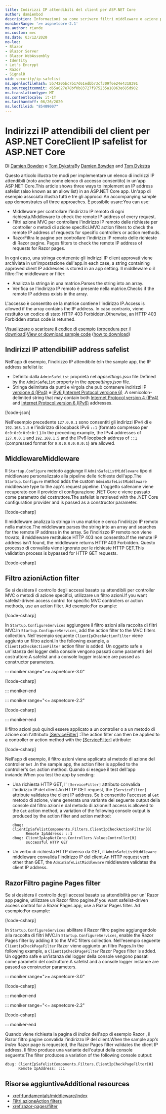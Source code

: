```yaml
---
title: Indirizzi IP attendibili del client per ASP.NET Core
author: damienbod
description: Informazioni su come scrivere filtri middleware o azione per convalidare gli indirizzi IP remoti rispetto a un elenco di indirizzi IP approvati.
monikerRange: '>= aspnetcore-2.1'
ms.author: riande
ms.custom: mvc
ms.date: 03/12/2020
no-loc:
- Blazor
- Blazor Server
- Blazor WebAssembly
- Identity
- Let's Encrypt
- Razor
- SignalR
uid: security/ip-safelist
ms.openlocfilehash: 5b74205bc7b17d61edbb73cf309f6e24e4318391
ms.sourcegitcommit: d65a027e78bf0b83727f975235a18863e685d902
ms.translationtype: MT
ms.contentlocale: it-IT
ms.lasthandoff: 06/26/2020
ms.locfileid: "85409007"
---
```

# <a name="client-ip-safelist-for-aspnet-core"></a><span data-ttu-id="7e9cd-103">Indirizzi IP attendibili del client per ASP.NET Core</span><span class="sxs-lookup"><span data-stu-id="7e9cd-103">Client IP safelist for ASP.NET Core</span></span>

<span data-ttu-id="7e9cd-104">Di [Damien Bowden](https://twitter.com/damien_bod) e [Tom Dykstra](https://github.com/tdykstra)</span><span class="sxs-lookup"><span data-stu-id="7e9cd-104">By [Damien Bowden](https://twitter.com/damien_bod) and [Tom Dykstra](https://github.com/tdykstra)</span></span>
 
<span data-ttu-id="7e9cd-105">Questo articolo illustra tre modi per implementare un elenco di indirizzi IP attendibili (noto anche come elenco di accesso consentito) in un'app ASP.NET Core.</span><span class="sxs-lookup"><span data-stu-id="7e9cd-105">This article shows three ways to implement an IP address safelist (also known as an allow list) in an ASP.NET Core app.</span></span> <span data-ttu-id="7e9cd-106">Un'app di esempio associata illustra tutti e tre gli approcci.</span><span class="sxs-lookup"><span data-stu-id="7e9cd-106">An accompanying sample app demonstrates all three approaches.</span></span> <span data-ttu-id="7e9cd-107">È possibile usare:</span><span class="sxs-lookup"><span data-stu-id="7e9cd-107">You can use:</span></span>

* <span data-ttu-id="7e9cd-108">Middleware per controllare l'indirizzo IP remoto di ogni richiesta.</span><span class="sxs-lookup"><span data-stu-id="7e9cd-108">Middleware to check the remote IP address of every request.</span></span>
* <span data-ttu-id="7e9cd-109">Filtri azione MVC per controllare l'indirizzo IP remoto delle richieste per controller o metodi di azione specifici.</span><span class="sxs-lookup"><span data-stu-id="7e9cd-109">MVC action filters to check the remote IP address of requests for specific controllers or action methods.</span></span>
* Razor<span data-ttu-id="7e9cd-110">Filtra le pagine per controllare l'indirizzo IP remoto delle richieste di Razor pagine.</span><span class="sxs-lookup"><span data-stu-id="7e9cd-110"> Pages filters to check the remote IP address of requests for Razor pages.</span></span>

<span data-ttu-id="7e9cd-111">In ogni caso, una stringa contenente gli indirizzi IP client approvati viene archiviata in un'impostazione dell'app.</span><span class="sxs-lookup"><span data-stu-id="7e9cd-111">In each case, a string containing approved client IP addresses is stored in an app setting.</span></span> <span data-ttu-id="7e9cd-112">Il middleware o il filtro:</span><span class="sxs-lookup"><span data-stu-id="7e9cd-112">The middleware or filter:</span></span>

* <span data-ttu-id="7e9cd-113">Analizza la stringa in una matrice.</span><span class="sxs-lookup"><span data-stu-id="7e9cd-113">Parses the string into an array.</span></span> 
* <span data-ttu-id="7e9cd-114">Verifica se l'indirizzo IP remoto è presente nella matrice.</span><span class="sxs-lookup"><span data-stu-id="7e9cd-114">Checks if the remote IP address exists in the array.</span></span>

<span data-ttu-id="7e9cd-115">L'accesso è consentito se la matrice contiene l'indirizzo IP.</span><span class="sxs-lookup"><span data-stu-id="7e9cd-115">Access is allowed if the array contains the IP address.</span></span> <span data-ttu-id="7e9cd-116">In caso contrario, viene restituito un codice di stato HTTP 403 Forbidden.</span><span class="sxs-lookup"><span data-stu-id="7e9cd-116">Otherwise, an HTTP 403 Forbidden status code is returned.</span></span>

<span data-ttu-id="7e9cd-117">[Visualizzare o scaricare il codice di esempio](https://github.com/dotnet/AspNetCore.Docs/tree/master/aspnetcore/security/ip-safelist/samples) ([procedura per il download](xref:index#how-to-download-a-sample))</span><span class="sxs-lookup"><span data-stu-id="7e9cd-117">[View or download sample code](https://github.com/dotnet/AspNetCore.Docs/tree/master/aspnetcore/security/ip-safelist/samples) ([how to download](xref:index#how-to-download-a-sample))</span></span>

## <a name="ip-address-safelist"></a><span data-ttu-id="7e9cd-118">Indirizzi IP attendibili</span><span class="sxs-lookup"><span data-stu-id="7e9cd-118">IP address safelist</span></span>

<span data-ttu-id="7e9cd-119">Nell'app di esempio, l'indirizzo IP attendibile è:</span><span class="sxs-lookup"><span data-stu-id="7e9cd-119">In the sample app, the IP address safelist is:</span></span>

* <span data-ttu-id="7e9cd-120">Definito dalla `AdminSafeList` proprietà nel *appsettings.jssu* file.</span><span class="sxs-lookup"><span data-stu-id="7e9cd-120">Defined by the `AdminSafeList` property in the *appsettings.json* file.</span></span>
* <span data-ttu-id="7e9cd-121">Stringa delimitata da punti e virgola che può contenere indirizzi IP [versione 4 (IPv4)](https://wikipedia.org/wiki/IPv4) e [IPv6 (Internet Protocol versione 6)](https://wikipedia.org/wiki/IPv6) .</span><span class="sxs-lookup"><span data-stu-id="7e9cd-121">A semicolon-delimited string that may contain both [Internet Protocol version 4 (IPv4)](https://wikipedia.org/wiki/IPv4) and [Internet Protocol version 6 (IPv6)](https://wikipedia.org/wiki/IPv6) addresses.</span></span>

[!code-json[](ip-safelist/samples/3.x/ClientIpAspNetCore/appsettings.json?range=1-3&highlight=2)]

<span data-ttu-id="7e9cd-122">Nell'esempio precedente `127.0.0.1` sono consentiti gli indirizzi IPv4 di e `192.168.1.5` e l'indirizzo di loopback IPv6 `::1` (formato compresso per `0:0:0:0:0:0:0:1` ).</span><span class="sxs-lookup"><span data-stu-id="7e9cd-122">In the preceding example, the IPv4 addresses of `127.0.0.1` and `192.168.1.5` and the IPv6 loopback address of `::1` (compressed format for `0:0:0:0:0:0:0:1`) are allowed.</span></span>

## <a name="middleware"></a><span data-ttu-id="7e9cd-123">Middleware</span><span class="sxs-lookup"><span data-stu-id="7e9cd-123">Middleware</span></span>

<span data-ttu-id="7e9cd-124">Il `Startup.Configure` metodo aggiunge il `AdminSafeListMiddleware` tipo di middleware personalizzato alla pipeline delle richieste dell'app.</span><span class="sxs-lookup"><span data-stu-id="7e9cd-124">The `Startup.Configure` method adds the custom `AdminSafeListMiddleware` middleware type to the app's request pipeline.</span></span> <span data-ttu-id="7e9cd-125">L'oggetto safename viene recuperato con il provider di configurazione .NET Core e viene passato come parametro del costruttore.</span><span class="sxs-lookup"><span data-stu-id="7e9cd-125">The safelist is retrieved with the .NET Core configuration provider and is passed as a constructor parameter.</span></span>

[!code-csharp[](ip-safelist/samples/3.x/ClientIpAspNetCore/Startup.cs?name=snippet_ConfigureAddMiddleware)]

<span data-ttu-id="7e9cd-126">Il middleware analizza la stringa in una matrice e cerca l'indirizzo IP remoto nella matrice.</span><span class="sxs-lookup"><span data-stu-id="7e9cd-126">The middleware parses the string into an array and searches for the remote IP address in the array.</span></span> <span data-ttu-id="7e9cd-127">Se l'indirizzo IP remoto non viene trovato, il middleware restituisce HTTP 403 non consentito.</span><span class="sxs-lookup"><span data-stu-id="7e9cd-127">If the remote IP address isn't found, the middleware returns HTTP 403 Forbidden.</span></span> <span data-ttu-id="7e9cd-128">Questo processo di convalida viene ignorato per le richieste HTTP GET.</span><span class="sxs-lookup"><span data-stu-id="7e9cd-128">This validation process is bypassed for HTTP GET requests.</span></span>

[!code-csharp[](ip-safelist/samples/Shared/ClientIpSafelistComponents/Middlewares/AdminSafeListMiddleware.cs?name=snippet_ClassOnly)]

## <a name="action-filter"></a><span data-ttu-id="7e9cd-129">Filtro azioni</span><span class="sxs-lookup"><span data-stu-id="7e9cd-129">Action filter</span></span>

<span data-ttu-id="7e9cd-130">Se si desidera il controllo degli accessi basato su attendibili per controller MVC o metodi di azione specifici, utilizzare un filtro azioni.</span><span class="sxs-lookup"><span data-stu-id="7e9cd-130">If you want safelist-driven access control for specific MVC controllers or action methods, use an action filter.</span></span> <span data-ttu-id="7e9cd-131">Ad esempio:</span><span class="sxs-lookup"><span data-stu-id="7e9cd-131">For example:</span></span>

[!code-csharp[](ip-safelist/samples/Shared/ClientIpSafelistComponents/Filters/ClientIpCheckActionFilter.cs?name=snippet_ClassOnly)]

<span data-ttu-id="7e9cd-132">In `Startup.ConfigureServices` aggiungere il filtro azioni alla raccolta di filtri MVC.</span><span class="sxs-lookup"><span data-stu-id="7e9cd-132">In `Startup.ConfigureServices`, add the action filter to the MVC filters collection.</span></span> <span data-ttu-id="7e9cd-133">Nell'esempio seguente `ClientIpCheckActionFilter` viene aggiunto un filtro azioni.</span><span class="sxs-lookup"><span data-stu-id="7e9cd-133">In the following example, a `ClientIpCheckActionFilter` action filter is added.</span></span> <span data-ttu-id="7e9cd-134">Un oggetto safe e un'istanza del logger della console vengono passati come parametri del costruttore.</span><span class="sxs-lookup"><span data-stu-id="7e9cd-134">A safelist and a console logger instance are passed as constructor parameters.</span></span>

::: moniker range=">= aspnetcore-3.0"

[!code-csharp[](ip-safelist/samples/3.x/ClientIpAspNetCore/Startup.cs?name=snippet_ConfigureServicesActionFilter)]

::: moniker-end

::: moniker range="<= aspnetcore-2.2"

[!code-csharp[](ip-safelist/samples/2.x/ClientIpAspNetCore/Startup.cs?name=snippet_ConfigureServicesActionFilter)]

::: moniker-end

<span data-ttu-id="7e9cd-135">Il filtro azioni può quindi essere applicato a un controller o a un metodo di azione con l'attributo [[ServiceFilter]](xref:Microsoft.AspNetCore.Mvc.ServiceFilterAttribute) :</span><span class="sxs-lookup"><span data-stu-id="7e9cd-135">The action filter can then be applied to a controller or action method with the [[ServiceFilter]](xref:Microsoft.AspNetCore.Mvc.ServiceFilterAttribute) attribute:</span></span>

[!code-csharp[](ip-safelist/samples/3.x/ClientIpAspNetCore/Controllers/ValuesController.cs?name=snippet_ActionFilter&highlight=1)]

<span data-ttu-id="7e9cd-136">Nell'app di esempio, il filtro azioni viene applicato al metodo di azione del controller `Get` .</span><span class="sxs-lookup"><span data-stu-id="7e9cd-136">In the sample app, the action filter is applied to the controller's `Get` action method.</span></span> <span data-ttu-id="7e9cd-137">Quando si esegue il test dell'app inviando:</span><span class="sxs-lookup"><span data-stu-id="7e9cd-137">When you test the app by sending:</span></span>

* <span data-ttu-id="7e9cd-138">Una richiesta HTTP GET, l' `[ServiceFilter]` attributo convalida l'indirizzo IP del client.</span><span class="sxs-lookup"><span data-stu-id="7e9cd-138">An HTTP GET request, the `[ServiceFilter]` attribute validates the client IP address.</span></span> <span data-ttu-id="7e9cd-139">Se è consentito l'accesso al `Get` metodo di azione, viene generata una variante del seguente output della console dal filtro azioni e dal metodo di azione:</span><span class="sxs-lookup"><span data-stu-id="7e9cd-139">If access is allowed to the `Get` action method, a variation of the following console output is produced by the action filter and action method:</span></span>

    ```
    dbug: ClientIpSafelistComponents.Filters.ClientIpCheckActionFilter[0]
          Remote IpAddress: ::1
    dbug: ClientIpAspNetCore.Controllers.ValuesController[0]
          successful HTTP GET    
    ```

* <span data-ttu-id="7e9cd-140">Un verbo di richiesta HTTP diverso da GET, il `AdminSafeListMiddleware` middleware convalida l'indirizzo IP del client.</span><span class="sxs-lookup"><span data-stu-id="7e9cd-140">An HTTP request verb other than GET, the `AdminSafeListMiddleware` middleware validates the client IP address.</span></span>

## <a name="razor-pages-filter"></a>Razor<span data-ttu-id="7e9cd-141">Filtro pagine</span><span class="sxs-lookup"><span data-stu-id="7e9cd-141"> Pages filter</span></span>

<span data-ttu-id="7e9cd-142">Se si desidera il controllo degli accessi basato su attendibilità per un' Razor app pagine, utilizzare un Razor filtro pagine.</span><span class="sxs-lookup"><span data-stu-id="7e9cd-142">If you want safelist-driven access control for a Razor Pages app, use a Razor Pages filter.</span></span> <span data-ttu-id="7e9cd-143">Ad esempio:</span><span class="sxs-lookup"><span data-stu-id="7e9cd-143">For example:</span></span>

[!code-csharp[](ip-safelist/samples/Shared/ClientIpSafelistComponents/Filters/ClientIpCheckPageFilter.cs?name=snippet_ClassOnly)]

<span data-ttu-id="7e9cd-144">In `Startup.ConfigureServices` abilitare il Razor filtro pagine aggiungendolo alla raccolta di filtri MVC.</span><span class="sxs-lookup"><span data-stu-id="7e9cd-144">In `Startup.ConfigureServices`, enable the Razor Pages filter by adding it to the MVC filters collection.</span></span> <span data-ttu-id="7e9cd-145">Nell'esempio seguente `ClientIpCheckPageFilter` Razor viene aggiunto un filtro Pages.</span><span class="sxs-lookup"><span data-stu-id="7e9cd-145">In the following example, a `ClientIpCheckPageFilter` Razor Pages filter is added.</span></span> <span data-ttu-id="7e9cd-146">Un oggetto safe e un'istanza del logger della console vengono passati come parametri del costruttore.</span><span class="sxs-lookup"><span data-stu-id="7e9cd-146">A safelist and a console logger instance are passed as constructor parameters.</span></span>

::: moniker range=">= aspnetcore-3.0"

[!code-csharp[](ip-safelist/samples/3.x/ClientIpAspNetCore/Startup.cs?name=snippet_ConfigureServicesPageFilter)]

::: moniker-end

::: moniker range="<= aspnetcore-2.2"

[!code-csharp[](ip-safelist/samples/2.x/ClientIpAspNetCore/Startup.cs?name=snippet_ConfigureServicesPageFilter)]

::: moniker-end

<span data-ttu-id="7e9cd-147">Quando viene richiesta la pagina di *Indice* dell'app di esempio Razor , il Razor filtro pagine convalida l'indirizzo IP del client.</span><span class="sxs-lookup"><span data-stu-id="7e9cd-147">When the sample app's *Index* Razor page is requested, the Razor Pages filter validates the client IP address.</span></span> <span data-ttu-id="7e9cd-148">Il filtro produce una variante dell'output della console seguente:</span><span class="sxs-lookup"><span data-stu-id="7e9cd-148">The filter produces a variation of the following console output:</span></span>

```
dbug: ClientIpSafelistComponents.Filters.ClientIpCheckPageFilter[0]
      Remote IpAddress: ::1
```

## <a name="additional-resources"></a><span data-ttu-id="7e9cd-149">Risorse aggiuntive</span><span class="sxs-lookup"><span data-stu-id="7e9cd-149">Additional resources</span></span>

* <xref:fundamentals/middleware/index>
* [<span data-ttu-id="7e9cd-150">Filtri azione</span><span class="sxs-lookup"><span data-stu-id="7e9cd-150">Action filters</span></span>](xref:mvc/controllers/filters#action-filters)
* <xref:razor-pages/filter>
